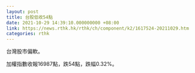 ```yaml
---
layout: post
title: 台股低收54點
date: 2021-10-29 14:39:10.000000000 +08:00
link: https://news.rthk.hk/rthk/ch/component/k2/1617524-20211029.htm
categories: rthk
---
```


台灣股市偏軟。

加權指數收報16987點，跌54點，跌幅0.32%。
